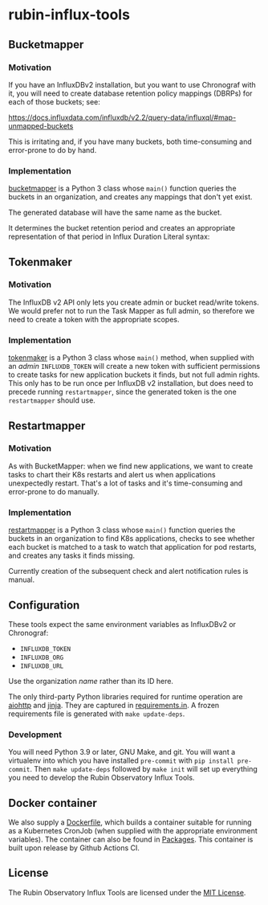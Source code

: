 # rubin-influx-tools

## Bucketmapper

### Motivation

If you have an InfluxDBv2 installation, but you want to use Chronograf
with it, you will need to create database retention policy mappings
(DBRPs) for each of those buckets; see:

https://docs.influxdata.com/influxdb/v2.2/query-data/influxql/#map-unmapped-buckets

This is irritating and, if you have many buckets, both time-consuming
and error-prone to do by hand.

### Implementation

[bucketmapper](./src/rubin_influx_tools/bucketmapper.py) is a Python 3
class whose `main()` function queries the buckets in an organization,
and creates any mappings that don't yet exist.

The generated database will have the same name as the bucket.

It determines the bucket retention period and creates an appropriate
representation of that period in Influx Duration Literal syntax:

## Tokenmaker

### Motivation

The InfluxDB v2 API only lets you create admin or bucket read/write
tokens.  We would prefer not to run the Task Mapper as full admin, so
therefore we need to create a token with the appropriate scopes.

### Implementation

[tokenmaker](./src/rubin_influx_tools/tokenmaker.py) is a Python 3 class
whose `main()` method, when supplied with an *admin* `INFLUXDB_TOKEN`
will create a new token with sufficient permissions to create tasks for
new application buckets it finds, but not full admin rights.  This only
has to be run once per InfluxDB v2 installation, but does need to
precede running `restartmapper`, since the generated token is the one
`restartmapper` should use.

## Restartmapper

### Motivation

As with BucketMapper: when we find new applications, we want to create
tasks to chart their K8s restarts and alert us when applications
unexpectedly restart.  That's a lot of tasks and it's time-consuming and
error-prone to do manually.

### Implementation

[restartmapper](./src/rubin_influx_tools/restartmapper.py) is a Python 3 class
whose `main()` function queries the buckets in an organization to find
K8s applications, checks to see whether each bucket is matched to a task
to watch that application for pod restarts, and creates any tasks it
finds missing.

Currently creation of the subsequent check and alert notification rules
is manual.

## Configuration

These tools expect the same environment variables as InfluxDBv2 or Chronograf:

- `INFLUXDB_TOKEN`
- `INFLUXDB_ORG`
- `INFLUXDB_URL`

Use the organization _name_ rather than its ID here.

The only third-party Python libraries required for runtime operation are
[aiohttp](https://docs.aiohttp.org/en/stable/) and
[jinja](https://jinja.palletsprojects.com/en/3.1.x/).  They are captured
in [requirements.in](requirements/requirements.in).  A frozen
requirements file is generated with `make update-deps`.

### Development

You will need Python 3.9 or later, GNU Make, and git.  You will want a
virtualenv into which you have installed `pre-commit` with `pip install
pre-commit`.  Then `make update-deps` followed by `make init` will set
up everything you need to develop the Rubin Observatory Influx Tools.

## Docker container

We also supply a [Dockerfile](./Dockerfile), which builds a container
suitable for running as a Kubernetes CronJob (when supplied with the
appropriate environment variables).  The container can also be found in
[Packages](./pkgs/container/influx-restart-mapper).  This container is
built upon release by Github Actions CI.

## License

The Rubin Observatory Influx Tools are licensed under the
[MIT License](./LICENSE).


